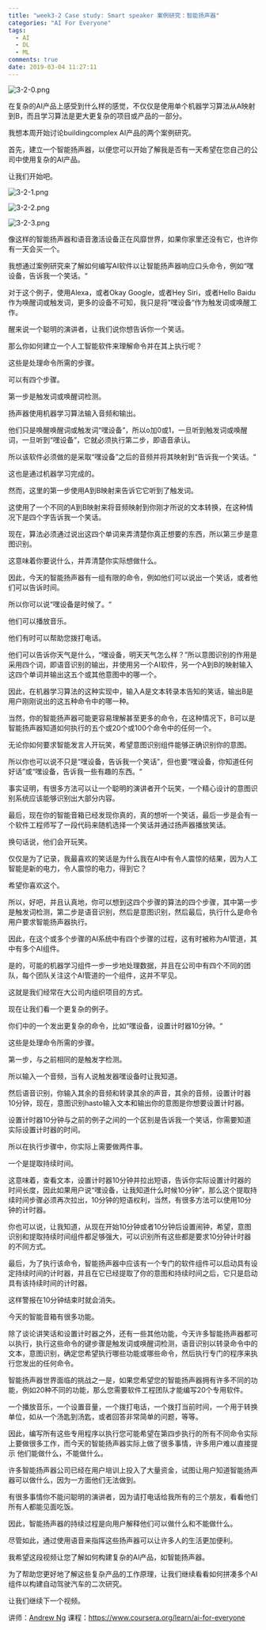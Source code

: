 ```yaml
---
title: "week3-2 Case study: Smart speaker 案例研究：智能扬声器"
categories: "AI For Everyone"
tags:
  - AI
  - DL
  - ML
comments: true
date: 2019-03-04 11:27:11
---
```


![3-2-0.png](https://upload-images.jianshu.io/upload_images/910914-be74623d47a744ec.png?imageMogr2/auto-orient/strip%7CimageView2/2/w/1240)

在复杂的AI产品上感受到什么样的感觉，不仅仅是使用单个机器学习算法从A映射到B，而且学习算法是更大更复杂的项目或产品的一部分。

我想本周开始讨论buildingcomplex AI产品的两个案例研究。

首先，建立一个智能扬声器，以便您可以开始了解我是否有一天希望在您自己的公司中使用复杂的AI产品。

让我们开始吧。

<!--more-->

![3-2-1.png](https://upload-images.jianshu.io/upload_images/910914-7ddc936b0a697408.png?imageMogr2/auto-orient/strip%7CimageView2/2/w/1240)

![3-2-2.png](https://upload-images.jianshu.io/upload_images/910914-4533e9f71df90901.png?imageMogr2/auto-orient/strip%7CimageView2/2/w/1240)

![3-2-3.png](https://upload-images.jianshu.io/upload_images/910914-cc7c1bb0397c2b76.png?imageMogr2/auto-orient/strip%7CimageView2/2/w/1240)

像这样的智能扬声器和语音激活设备正在风靡世界，如果你家里还没有它，也许你有一天会买一个。

我想通过案例研究来了解如何编写AI软件以让智能扬声器响应口头命令，例如“嘿设备，告诉我一个笑话。“

对于这个例子，使用Alexa，或者Okay Google，或者Hey Siri，或者Hello Baidu作为唤醒词或触发词，更多的设备不可知，我只是将”嘿设备“作为触发词或唤醒工作。

醒来说一个聪明的演讲者，让我们说你想告诉你一个笑话。

那么你如何建立一个人工智能软件来理解命令并在其上执行呢？

这些是处理命令所需的步骤。

可以有四个步骤。

第一步是触发词或唤醒词检测。

扬声器使用机器学习算法输入音频和输出。

他们只是唤醒唤醒词或触发词“嘿设备”，所以o加0或1，一旦听到触发词或唤醒词，一旦听到“嘿设备”，它就必须执行第二步，即语音承认。

所以该软件必须做的是采取“嘿设备”之后的音频并将其映射到“告诉我一个笑话。“

这也是通过机器学习完成的。

然而，这里的第一步使用A到B映射来告诉它它听到了触发词。

这使用了一个不同的A到B映射来将音频映射到你刚才所说的文本转换，在这种情况下是四个字告诉我一个笑话。

现在，算法必须通过说出这四个单词来弄清楚你真正想要的东西，所以第三步是意图识别。

这意味着你要说什么，并弄清楚你实际想做什么。

因此，今天的智能扬声器有一组有限的命令，例如他们可以说出一个笑话，或者他们可以告诉时间。

所以你可以说“嘿设备是时候了。“

他们可以播放音乐。

他们有时可以帮助您拨打电话。

他们可以告诉你天气是什么，“嘿设备，明天天气怎么样？”所以意图识别的作用是采用四个词，即语音识别的输出，并使用另一个AI软件，另一个A到B的映射输入这四个单词并输出这五个或其他意图中的哪一个。

因此，在机器学习算法的这种实现中，输入A是文本转录本告知的笑话，输出B是用户刚刚说出的这五种命令中的哪一种。

当然，你的智能扬声器可能更容易理解甚至更多的命令，在这种情况下，B可以是智能扬声器知道如何执行的五个或20个或100个命令中的任何一个。

无论你如何要求智能发言人开玩笑，希望意图识别组件能够正确识别你的意图。

所以你也可以说不只是“嘿设备，告诉我一个笑话”，但也要“嘿设备，你知道任何好话”或“嘿设备，告诉我一些有趣的东西。“

事实证明，有很多方法可以让一个聪明的演讲者开个玩笑，一个精心设计的意图识别系统应该能够识别出大部分内容。

最后，现在你的智能音箱已经发现你真的，真的想听一个笑话，最后一步是会有一个软件工程师写了一段代码来随机选择一个笑话并通过扬声器播放笑话。

换句话说，他们会开玩笑。

仅仅是为了记录，我最喜欢的笑话是为什么我在AI中有令人震惊的结果，因为人工智能是新的电力，令人震惊的电力，得到它？

希望你喜欢这个。

所以，好吧，并且认真地，你可以想到这四个步骤的算法的四个步骤，其中第一步是触发词检测，第二步是语音识别，然后是意图识别，然后最后，执行什么是命令用户要求智能扬声器执行。

因此，在这个或多个步骤的AI系统中有四个步骤的过程，这有时被称为AI管道，其中有多个AI组件。

是的，可能的机器学习组件一步一步地处理数据，并且在公司中有四个不同的团队，每个团队关注这个AI管道的一个组件，这并不罕见。

这就是我们经常在大公司内组织项目的方式。

现在让我们看一个更复杂的例子。

你们中的一个发出更复杂的命令，比如“嘿设备，设置计时器10分钟。“

这些是处理命令所需的步骤。

第一步，与之前相同的是触发字检测。

所以输入一个音频，当有人说触发器嘿设备时让我知道。

然后语音识别，你输入其余的音频和转录其余的声音，其余的音频，设置计时器10分钟，现在，意图识别hasto输入文本和输出你的意图是你想要设置计时器。

设置计时器10分钟与之前的例子之间的一个区别是告诉我一个笑话，你需要知道实际设置计时器的时间。

所以在执行步骤中，你实际上需要做两件事。

一个是提取持续时间。

这意味着，查看文本，设置计时器10分钟并拉出短语，告诉你实际设置计时器的时间长度，因此如果用户说“嘿设备，让我知道什么时候10分钟”，那么这个提取持续时间步骤必须再次拉出，10分钟的短语权利，当然，有很多方法可以使用10分钟的计时器。

你也可以说，让我知道，从现在开始10分钟或者10分钟后设置闹钟，希望，意图识别和提取持续时间组件都足够强大，可以识别所有这些都是要求10分钟计时器的不同方式。

最后，为了执行该命令，智能扬声器中应该有一个专门的软件组件可以启动具有设定持续时间的计时器，并且在它已经提取了你的意图和持续时间之后，它只是启动具有该持续时间的计时器。

这样警报在10分钟结束时就会消失。

今天的智能音箱有很多功能。

除了谈论讲笑话和设置计时器之外，还有一些其他功能，今天许多智能扬声器都可以执行，执行这些命令的键步骤是触发词或唤醒词检测，语音识别以转录命令中的文本，意图识别，确定您希望执行哪些功能或哪些命令，然后执行专门的程序来执行您发出的任何命令。

智能扬声器世界面临的挑战之一是，如果您希望您的智能扬声器拥有许多不同的功能，例如20种不同的功能，那么您需要软件工程团队才能编写20个专用软件。

一个播放音乐，一个设置音量，一个拨打电话，一个拨打当前时间，一个用于转换单位，如从一个汤匙到汤匙，或者回答非常简单的问题，等等。

因此，编写所有这些专用程序以执行您可能希望在第四步执行的所有不同命令实际上要做很多工作，而今天的智能扬声器实际上做了很多事情，许多用户难以直接提示 他们能做什么，不能做什么。

许多智能扬声器公司已经在用户培训上投入了大量资金，试图让用户知道智能扬声器可以做什么，因为一方面他们无法做到。

有很多事情你不能问聪明的演讲者，因为请打电话给我所有的三个朋友，看看他们所有人都能见面吃饭。

因此，智能扬声器的持续过程是向用户解释他们可以做什么和不能做什么。

尽管如此，通过使用语音来指挥这些扬声器可以让许多人的生活更加便利。

我希望这段视频让您了解如何构建复杂的AI产品，如智能扬声器。

为了帮助您更好地了解这些复杂产品的工作原理，让我们继续看看如何拼凑多个AI组件以构建自动驾驶汽车的二次研究。

让我们继续下一个视频。

讲师：[Andrew Ng](https://www.coursera.org/instructor/andrewng)
课程：<https://www.coursera.org/learn/ai-for-everyone>
